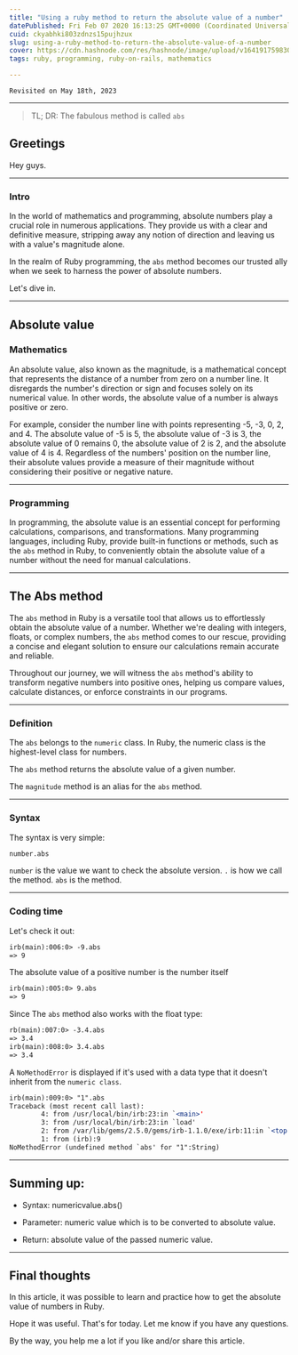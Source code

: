 ```yaml
---
title: "Using a ruby method to return the absolute value of a number"
datePublished: Fri Feb 07 2020 16:13:25 GMT+0000 (Coordinated Universal Time)
cuid: ckyabhki803zdnzs15pujhzux
slug: using-a-ruby-method-to-return-the-absolute-value-of-a-number
cover: https://cdn.hashnode.com/res/hashnode/image/upload/v1641917598303/LHBkUzoQM.png
tags: ruby, programming, ruby-on-rails, mathematics

---
```


`Revisited on May 18th, 2023`

---

> TL; DR: The fabulous method is called `abs`

## Greetings

Hey guys.

---

### Intro

In the world of mathematics and programming, absolute numbers play a crucial role in numerous applications. They provide us with a clear and definitive measure, stripping away any notion of direction and leaving us with a value's magnitude alone.

In the realm of Ruby programming, the `abs` method becomes our trusted ally when we seek to harness the power of absolute numbers.

Let's dive in.

---

## Absolute value

### Mathematics

An absolute value, also known as the magnitude, is a mathematical concept that represents the distance of a number from zero on a number line. It disregards the number's direction or sign and focuses solely on its numerical value. In other words, the absolute value of a number is always positive or zero.

For example, consider the number line with points representing -5, -3, 0, 2, and 4. The absolute value of -5 is 5, the absolute value of -3 is 3, the absolute value of 0 remains 0, the absolute value of 2 is 2, and the absolute value of 4 is 4. Regardless of the numbers' position on the number line, their absolute values provide a measure of their magnitude without considering their positive or negative nature.

---

### Programming

In programming, the absolute value is an essential concept for performing calculations, comparisons, and transformations. Many programming languages, including Ruby, provide built-in functions or methods, such as the `abs` method in Ruby, to conveniently obtain the absolute value of a number without the need for manual calculations.

---

## The Abs method

The `abs` method in Ruby is a versatile tool that allows us to effortlessly obtain the absolute value of a number. Whether we're dealing with integers, floats, or complex numbers, the `abs` method comes to our rescue, providing a concise and elegant solution to ensure our calculations remain accurate and reliable.

Throughout our journey, we will witness the `abs` method's ability to transform negative numbers into positive ones, helping us compare values, calculate distances, or enforce constraints in our programs.

---

### Definition

The `abs` belongs to the `numeric` class. In Ruby, the numeric class is the highest-level class for numbers.

The `abs` method returns the absolute value of a given number.

The `magnitude` method is an alias for the `abs` method.

---

### Syntax

The syntax is very simple:

```apache
number.abs
```

`number` is the value we want to check the absolute version. `.` is how we call the method. `abs` is the method.

---

### Coding time

Let's check it out:

```apache
irb(main):006:0> -9.abs
=> 9
```

The absolute value of a positive number is the number itself

```apache
irb(main):005:0> 9.abs
=> 9
```

Since The `abs` method also works with the float type:

```apache
rb(main):007:0> -3.4.abs
=> 3.4
irb(main):008:0> 3.4.abs
=> 3.4
```

A `NoMethodError` is displayed if it's used with a data type that it doesn't inherit from the `numeric class`.

```apache
irb(main):009:0> "1".abs
Traceback (most recent call last):
        4: from /usr/local/bin/irb:23:in `<main>'
        3: from /usr/local/bin/irb:23:in `load'
        2: from /var/lib/gems/2.5.0/gems/irb-1.1.0/exe/irb:11:in `<top (required)>'
        1: from (irb):9
NoMethodError (undefined method `abs' for "1":String)
```

---

## Summing up:

* Syntax: numericvalue.abs()
    
* Parameter: numeric value which is to be converted to absolute value.
    
* Return: absolute value of the passed numeric value.
    

---

## Final thoughts

In this article, it was possible to learn and practice how to get the absolute value of numbers in Ruby.

Hope it was useful. That's for today. Let me know if you have any questions.

By the way, you help me a lot if you like and/or share this article.